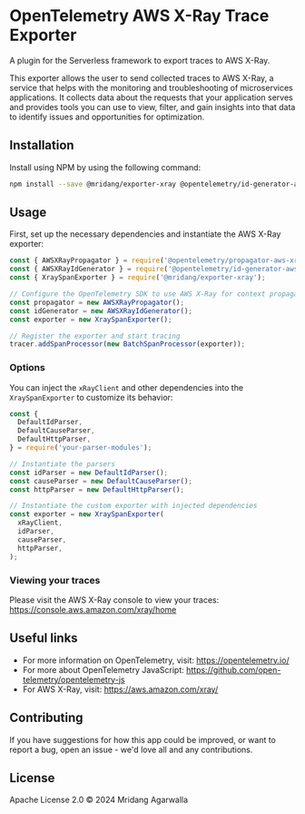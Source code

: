 # OpenTelemetry AWS X-Ray Trace Exporter

A plugin for the Serverless framework to export traces to AWS X-Ray.

This exporter allows the user to send collected traces to AWS X-Ray,
a service that helps with the monitoring and troubleshooting of
microservices applications. It collects data about the requests
that your application serves and provides tools you can use to view,
filter, and gain insights into that data to identify issues and
opportunities for optimization.

## Installation

Install using NPM by using the following command:

```sh
npm install --save @mridang/exporter-xray @opentelemetry/id-generator-aws-xray @opentelemetry/propagator-aws-xray
```

## Usage

First, set up the necessary dependencies and instantiate the AWS X-Ray
exporter:

```js
const { AWSXRayPropagator } = require('@opentelemetry/propagator-aws-xray');
const { AWSXRayIdGenerator } = require('@opentelemetry/id-generator-aws-xray');
const { XraySpanExporter } = require('@mridang/exporter-xray');

// Configure the OpenTelemetry SDK to use AWS X-Ray for context propagation and ID generation
const propagator = new AWSXRayPropagator();
const idGenerator = new AWSXRayIdGenerator();
const exporter = new XraySpanExporter();

// Register the exporter and start tracing
tracer.addSpanProcessor(new BatchSpanProcessor(exporter));
```

### Options

You can inject the `xRayClient` and other dependencies into the
`XraySpanExporter` to customize its behavior:

```js
const {
  DefaultIdParser,
  DefaultCauseParser,
  DefaultHttpParser,
} = require('your-parser-modules');

// Instantiate the parsers
const idParser = new DefaultIdParser();
const causeParser = new DefaultCauseParser();
const httpParser = new DefaultHttpParser();

// Instantiate the custom exporter with injected dependencies
const exporter = new XraySpanExporter(
  xRayClient,
  idParser,
  causeParser,
  httpParser,
);
```

### Viewing your traces

Please visit the AWS X-Ray console to view your traces:
<https://console.aws.amazon.com/xray/home>

## Useful links

- For more information on OpenTelemetry, visit: <https://opentelemetry.io/>
- For more about OpenTelemetry JavaScript: <https://github.com/open-telemetry/opentelemetry-js>
- For AWS X-Ray, visit: <https://aws.amazon.com/xray/>

## Contributing

If you have suggestions for how this app could be improved, or
want to report a bug, open an issue - we'd love all and any
contributions.

## License

Apache License 2.0 © 2024 Mridang Agarwalla
